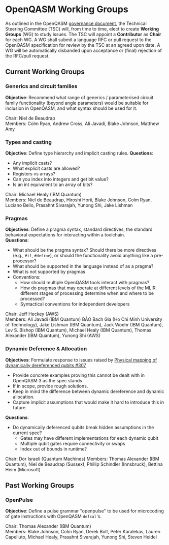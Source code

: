 # OpenQASM Working Groups

As outlined in the OpenQASM [governance document](governance.md), the Technical Steering Committee (TSC)
will, from time to time, elect to create **Working Groups** (WG) to study issues. The TSC will appoint a **Contributor**
as **Chair** for each WG. A WG shall submit a language RFC or pull request to the OpenQASM specification
for review by the TSC at an agreed upon date. A WG will be automatically disbanded upon acceptance or
(final) rejection of the RFC/pull request.

## Current Working Groups

### Generics and circuit families

**Objective**: Recommend what range of generics / parameterised circuit family functionality (beyond angle parameters) would be suitable for inclusion in OpenQASM, and what syntax should be used for it.

Chair: Niel de Beaudrap  
Members: Colm Ryan, Andrew Cross, Ali Javadi, Blake Johnson, Matthew Amy

### Types and casting

**Objective**: Define type hierarchy and implicit casting rules.
**Questions**:

 * Any implicit casts?
 * What explicit casts are allowed?
 * Registers vs arrays?
 * Can you index into integers and get bit value?
 * Is an int equivalent to an array of bits?

Chair: Michael Healy (IBM Quantum)  
Members: Niel de Beaudrap, Hiroshi Horii, Blake Johnson, Colm Ryan, Luciano Bello, Prasahnt Sivarajah, Yunong Shi, Jake Lishman

### Pragmas


**Objectives**: Define a pragma syntax, standard directives, the standard behavioral expectations for interacting within a toolchain.  
**Questions**:

 * What should be the pragma syntax? Should there be more directives (e.g., `#if`, `#define`), or should the functionality avoid anything like a pre-processor?
 * What should be supported in the language instead of as a pragma?
 * What is not supported by pragmas
 * Conventions:
    * How should multiple OpenQASM tools interact with pragmas?
    * How do pragmas that may operate at different levels of the MLIR different stages of processing determine when and where to be processed?
    * Syntactical conventions for independent developers

Chair: Jeff Heckey (AWS)  
Members: Ali Javadi (IBM Quantum)
BẢO Bach Gia (Ho Chi Minh University of Technology), Jake Lishman (IBM Quantum), Jack Woehr (IBM Quantum), Lev S. Bishop (IBM Quantum), Michael Healy (IBM Quantum), Thomas Alexander (IBM Quantum), Yunong Shi (AWS)

### Dynamic Deference & Allocation

**Objectives**: Formulate response to issues raised by [Physical mapping of dynamically dereferenced qubits #307](https://github.com/Qiskit/openqasm/issues/307)
 * Provide concrete examples proving this cannot be dealt with in OpenQASM 3 as the spec stands
 * If in scope, provide rough solutions.
 * Keep in mind the difference between dynamic dereference and dynamic allocation.
 * Capture implicit assumptions that would make it hard to introduce this in future.

**Questions**:
 * Do dynamically deferenced qubits break hidden assumptions in the current spec?
    * Gates may have different implementations for each dynamic qubit
    * Multiple qubit gates require connectivity or swaps
    * Index out of bounds in runtime?

Chair: Dor Israeli (Quantum Machines)
Members: Thomas Alexander (IBM Quantum), Niel de Beaudrap (Sussex), Phillip Schindler (Innsbruck), Bettina Heim (Microsoft)

## Past Working Groups

### OpenPulse

**Objective**: Define a pulse grammar "openpulse" to be used for microcoding of gate instructions with
OpenQASM `defcal`'s.

Chair: Thomas Alexander (IBM Quantum)  
Members: Blake Johnson, Colm Ryan, Derek Bolt, Peter Karalekas, Lauren Capelluto, Michael Healy, Prasahnt Sivarajah, Yunong Shi, Steven Heidel

